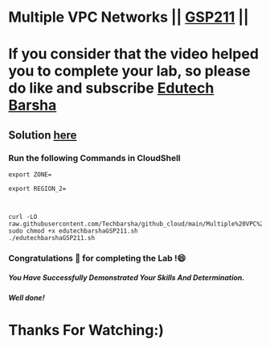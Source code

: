 # Multiple VPC Networks || [GSP211](https://www.cloudskillsboost.google/games/5019/labs/32743) ||
# If you consider that the video helped you to complete your lab, so please do like and subscribe [Edutech Barsha](https://www.youtube.com/@edutechbarsha)
## Solution [here](https://youtu.be/WGVHWT7cITg)

### Run the following Commands in CloudShell

```
export ZONE=

export REGION_2=



curl -LO raw.githubusercontent.com/Techbarsha/github_cloud/main/Multiple%20VPC%20Networks/edutechbarshaGSP211.sh
sudo chmod +x edutechbarshaGSP211.sh
./edutechbarshaGSP211.sh

```

### Congratulations 🎉 for completing the Lab !😄

##### *You Have Successfully Demonstrated Your Skills And Determination.*

#### *Well done!*

# Thanks For Watching:)

